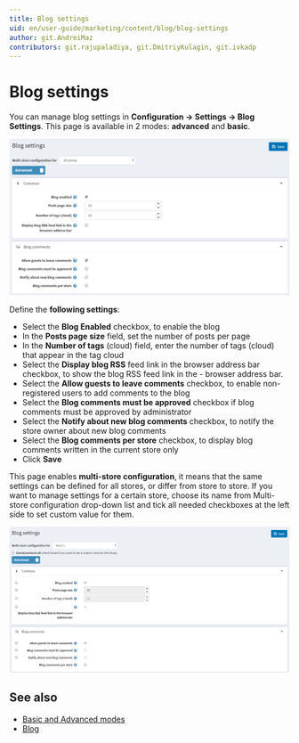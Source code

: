 ```yaml
---
title: Blog settings
uid: en/user-guide/marketing/content/blog/blog-settings
author: git.AndreiMaz
contributors: git.rajupaladiya, git.DmitriyKulagin, git.ivkadp
---
```

# Blog settings

You can manage blog settings in **Configuration → Settings → Blog Settings**. This page is available in 2 modes: **advanced** and **basic**.

![P1](_static/blog-settings/Blog-Setting.png)

Define the **following settings**:

- Select the **Blog Enabled** checkbox, to enable the blog
- In the **Posts page size** field, set the number of posts per page
- In the **Number of tags** (cloud) field, enter the number of tags (cloud) that appear in the tag cloud
- Select the **Display blog RSS** feed link in the browser address bar checkbox, to show the blog RSS feed link in the  - browser address bar.
- Select the **Allow guests to leave comments** checkbox, to enable non-registered users to add comments to the blog
- Select the **Blog comments must be approved** checkbox if blog comments must be approved by administrator
- Select the **Notify about new blog comments** checkbox, to notify the store owner about new blog comments
- Select the **Blog comments per store** checkbox, to display blog comments written in the current store only
- Click **Save**

This page enables **multi-store configuration**, it means that the same settings can be defined for all stores, or differ from store to store. If you want to manage settings for a certain store, choose its name from Multi-store configuration drop-down list and tick all needed checkboxes at the left side to set custom value for them.

 ![p2](_static/blog-settings/Blog-Multi-Store-Setting.png)

## See also

- [Basic and Advanced modes](xref:en/user-guide/configuring/nopcommerce-interface)
- [Blog](xref:en/user-guide/marketing/content/blog/index)
